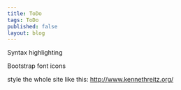 ```yaml
---
title: ToDo
tags: ToDo
published: false
layout: blog
---
```


Syntax highlighting

Bootstrap font icons

style the whole site like this: http://www.kennethreitz.org/